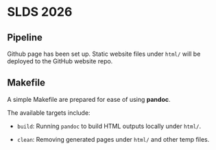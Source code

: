 # SLDS 2026

## Pipeline

Github page has been set up. Static website files under `html/` will be deployed to the GitHub website repo.

## Makefile

A simple Makefile are prepared for ease of using **pandoc**.

The available targets include:

+ `build`: Running `pandoc` to build HTML outputs locally under `html/`.

+ `clean`: Removing generated pages under `html/` and other temp files.
